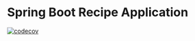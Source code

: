 # Spring Boot Recipe Application
[![codecov](https://codecov.io/gh/harishh486/CRUDSpringMVCRecipeWebApp/branch/master/graph/badge.svg)](https://codecov.io/gh/harishh486/CRUDSpringMVCRecipeWebApp)
